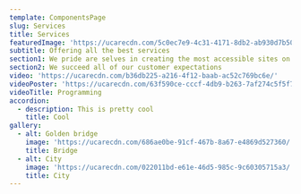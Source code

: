 ```yaml
---
template: ComponentsPage
slug: Services
title: Services
featuredImage: 'https://ucarecdn.com/5c0ec7e9-4c31-4171-8db2-ab930d7b50b5/'
subtitle: Offering all the best services
section1: We pride are selves in creating the most accessible sites on the planet
section2: We succeed all of our customer expectations
video: 'https://ucarecdn.com/b36db225-a216-4f12-baab-ac52c769bc6e/'
videoPoster: 'https://ucarecdn.com/63f590ce-cccf-4db9-b263-7af274c5f5f7/'
videoTitle: Programming
accordion:
  - description: This is pretty cool
    title: Cool
gallery:
  - alt: Golden bridge
    image: 'https://ucarecdn.com/686ae0be-91cf-467b-8a67-e4869d527360/'
    title: Bridge
  - alt: City
    image: 'https://ucarecdn.com/022011bd-e61e-46d5-985c-9c60305715a3/'
    title: City
---
```


